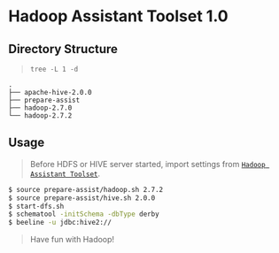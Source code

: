 # Hadoop Assistant Toolset 1.0

## Directory Structure

> `tree -L 1 -d`

```
.
├── apache-hive-2.0.0
├── prepare-assist
├── hadoop-2.7.0
└── hadoop-2.7.2
```

## Usage

> Before HDFS or HIVE server started, import settings from [`Hadoop Assistant Toolset`](https://github.com/soiff/hadoop-assist).

```bash
$ source prepare-assist/hadoop.sh 2.7.2
$ source prepare-assist/hive.sh 2.0.0
$ start-dfs.sh
$ schematool -initSchema -dbType derby
$ beeline -u jdbc:hive2://
```

> Have fun with Hadoop!
